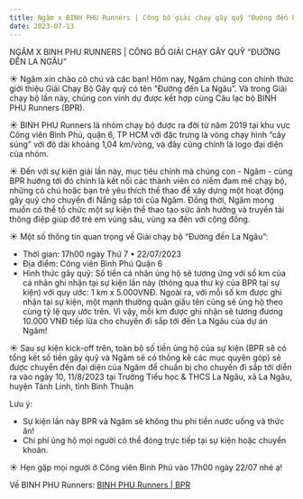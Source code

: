 ```yaml
---
title: Ngăm x BINH PHU Runners | Công bố giải chạy gây quỹ "Đường đến La Ngâu"
date: 2023-07-13
---
```


NGĂM X BINH PHU RUNNERS | CÔNG BỐ GIẢI CHẠY GÂY QUỸ “ĐƯỜNG ĐẾN LA NGÂU”

☀️ Ngăm xin chào cô chú và các bạn! Hôm nay, Ngăm chúng con chính thức giới thiệu Giải Chạy Bộ Gây quỹ có tên “Đường đến La Ngâu”. Và trong Giải chạy bộ lần này, chúng con vinh dự được kết hợp cùng Câu lạc bộ BINH PHU Runners (BPR).  

☀️ BINH PHU Runners là nhóm chạy bộ được ra đời từ năm 2019 tại khu vực Công viên Bình Phú, quận 6, TP HCM với đặc trưng là vòng chạy hình “cây súng” với độ dài khoảng 1,04 km/vòng, và đây cũng chính là logo đại diện của nhóm.  

☀️ Đến với sự kiện giải lần này, mục tiêu chính mà chúng con - Ngăm - cùng BPR hướng tới đó chính là kết nối các thành viên có niềm đam mê chạy bộ, những cô chú hoặc bạn trẻ yêu thích thể thao để xây dựng một hoạt động gây quỹ cho chuyến đi Nắng sắp tới của Ngăm. Đồng thời, Ngăm mong muốn có thể tổ chức một sự kiện thể thao tạo sức ảnh hưởng và truyền tải thông điệp giúp đỡ trẻ em vùng sâu, vùng xa đến với cộng đồng.

☀️ Một số thông tin quan trọng về Giải chạy bộ “Đường đến La Ngâu”:
- Thời gian: 17h00 ngày Thứ 7 • 22/07/2023
- Địa điểm: Công viên Bình Phú Quận 6
- Hình thức gây quỹ: Số tiền cá nhân ủng hộ sẽ tương ứng với số km của cá nhân ghi nhận tại sự kiện lần này (thông qua thư ký của BPR tại sự kiện) với quy ước: 1 km x 5.000VNĐ. Ngoài ra, với mỗi số km được ghi nhận tại sự kiện, một mạnh thường quân giấu tên cũng sẽ ủng hộ theo cùng tỷ lệ quy ước trên. Vì vậy, mỗi km được ghi nhận sẽ tương đương 10.000 VNĐ tiếp lửa cho chuyến đi sắp tới đến La Ngâu của dự án Ngăm!

☀️ Sau sự kiện kick-off trên, toàn bộ số tiền ủng hộ của sự kiện (BPR sẽ có tổng kết số tiền gây quỹ và Ngăm sẽ có thống kê các mục quyên góp) sẽ được chuyển đến đại diện của Ngăm để chuẩn bị cho chuyến đi sắp tới diễn ra vào ngày 10, 11/8/2023 tại Trường Tiểu học & THCS La Ngâu, xã La Ngâu, huyện Tánh Linh, tỉnh Bình Thuận

Lưu ý:
- Sự kiện lần này BPR và Ngăm sẽ không thu phí tiền nước uống và thức ăn!
- Chi phí ủng hộ mọi người có thể đóng trực tiếp tại sự kiện hoặc chuyển khoản.

☀️ Hẹn gặp mọi người ở Công viên Bình Phú vào 17h00 ngày 22/07 nhé ạ!

Về BINH PHU Runners: [BINH PHU Runners | BPR](https://www.facebook.com/groups/binhphurunners) 
